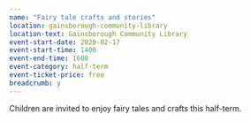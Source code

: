 ```yaml
---
name: "Fairy tale crafts and stories"
location: gainsborough-community-library
location-text: Gainsborough Community Library
event-start-date: 2020-02-17
event-start-time: 1400
event-end-time: 1600
event-category: half-term
event-ticket-price: free
breadcrumb: y
---
```


Children are invited to enjoy fairy tales and crafts this half-term.
